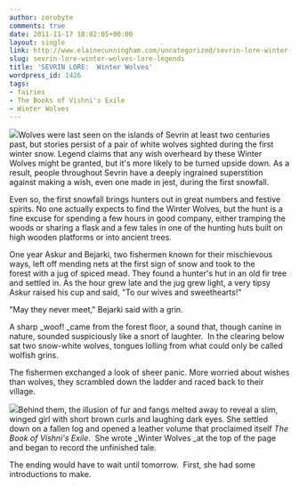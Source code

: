 ```yaml
---
author: zerobyte
comments: true
date: 2011-11-17 18:02:05+00:00
layout: single
link: http://www.elainecunningham.com/uncategorized/sevrin-lore-winter-wolves-lore-legends/
slug: sevrin-lore-winter-wolves-lore-legends
title: 'SEVRIN LORE:  Winter Wolves'
wordpress_id: 1426
tags:
- fairies
- The Books of Vishni's Exile
- Winter Wolves
---
```


[![](http://www.elainecunningham.com/wp-content/uploads/2011/11/White-wolves.jpg)](http://www.elainecunningham.com/wp-content/uploads/2011/11/White-wolves.jpg)Wolves were last seen on the islands of Sevrin at least two centuries past, but stories persist of a pair of white wolves sighted during the first winter snow. Legend claims that any wish overheard by these Winter Wolves might be granted, but it's more likely to be turned upside down. As a result, people throughout Sevrin have a deeply ingrained superstition against making a wish, even one made in jest, during the first snowfall.

Even so, the first snowfall brings hunters out in great numbers and festive spirits. No one actually expects to find the Winter Wolves, but the hunt is a fine excuse for spending a few hours in good company, either tramping the woods or sharing a flask and a few tales in one of the hunting huts built on high wooden platforms or into ancient trees.

One year Askur and Bejarki, two fishermen known for their mischievous ways, left off mending nets at the first sign of snow and took to the forest with a jug of spiced mead. They found a hunter's hut in an old fir tree and settled in. As the hour grew late and the jug grew light, a very tipsy Askur raised his cup and said, "To our wives and sweethearts!"

"May they never meet," Bejarki said with a grin.

A sharp _woof! _came from the forest floor, a sound that, though canine in nature, sounded suspiciously like a snort of laughter.  In the clearing below sat two snow-white wolves, tongues lolling from what could only be called wolfish grins.

The fishermen exchanged a look of sheer panic. More worried about wishes than wolves, they scrambled down the ladder and raced back to their village.

[![](http://www.elainecunningham.com/wp-content/uploads/2011/11/Vishni-crop.jpg)](http://www.elainecunningham.com/wp-content/uploads/2011/11/Vishni-crop.jpg)Behind them, the illusion of fur and fangs melted away to reveal a slim, winged girl with short brown curls and laughing dark eyes. She settled down on a fallen log and opened a leather volume that proclaimed itself _The Book of Vishni's Exile_.  She wrote _Winter Wolves _at the top of the page and began to record the unfinished tale.

The ending would have to wait until tomorrow.  First, she had some introductions to make.
